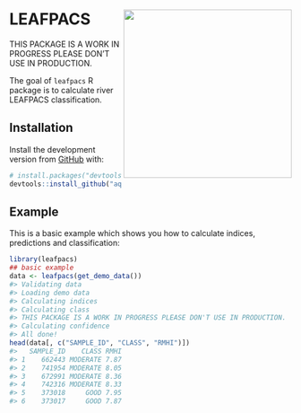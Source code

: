 
<!-- README.md is generated from README.Rmd. Please edit that file -->

# LEAFPACS <img src='https://github.com/aquaMetrics/leafpacs/raw/main/inst/extdat/images/leafpacs_logo.png' align="right" height="300" />

<!-- badges: start -->
<!-- badges: end -->

THIS PACKAGE IS A WORK IN PROGRESS PLEASE DON’T USE IN PRODUCTION.

The goal of `leafpacs` R package is to calculate river LEAFPACS
classification.

## Installation

Install the development version from [GitHub](https://github.com/) with:

``` r
# install.packages("devtools")
devtools::install_github("aquaMetrics/leafpacs")
```

## Example

This is a basic example which shows you how to calculate indices,
predictions and classification:

``` r
library(leafpacs)
## basic example
data <- leafpacs(get_demo_data())
#> Validating data
#> Loading demo data
#> Calculating indices
#> Calculating class
#> THIS PACKAGE IS A WORK IN PROGRESS PLEASE DON'T USE IN PRODUCTION.
#> Calculating confidence
#> All done!
head(data[, c("SAMPLE_ID", "CLASS", "RMHI")])
#>   SAMPLE_ID    CLASS RMHI
#> 1    662443 MODERATE 7.87
#> 2    741954 MODERATE 8.05
#> 3    672991 MODERATE 8.36
#> 4    742316 MODERATE 8.33
#> 5    373018     GOOD 7.95
#> 6    373017     GOOD 7.87
```
